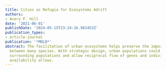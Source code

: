 ```yaml
---
title: Cities as Refugia for Ecosystems Adrift
authors:
- Avery P. Hill
date: '2021-06-01'
publishDate: '2024-05-15T23:24:16.982453Z'
publication_types:
- article-journal
publication: '*MOLD*'
abstract: The facilitation of urban ecosystems helps preserve the important relations
  between many species. With strategic design, urban populations could interface with
  surrounding populations and allow reciprocal flow of genes and individuals as habitat
  availability allows.
---
```

